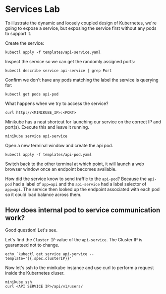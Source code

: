 # Services Lab

To illustrate the dynamic and loosely coupled design of Kubernetes, we're going to expose a service, but exposing the service first without any pods to support it.

Create the service:

    kubectl apply -f templates/api-service.yaml

Inspect the service so we can get the randomly assigned ports:

    kubectl describe service api-service | grep Port

Confirm we don't have any pods matching the label the service is querying for:

    kubectl get pods api-pod

What happens when we try to access the service?

    curl http://<MINIKUBE_IP>:<PORT>

Minikube has a neat shortcut for launching our service on the correct IP and port(s). Execute this and leave it running.

    minikube service api-service

Open a new terminal window and create the api pod.

    kubectl apply -f templates/api-pod.yaml

Switch back to the other terminal at which point, it will launch a web browser window once an endpoint becomes available.

How did the service know to send traffic to the `api-pod`? Because the `api-pod` had a label of `app=api` and the `api-service` had a label selector of `app=api`. The service then looked up the endpoint associated with each pod so it could load balance across them.

## How does internal pod to service communication work?

Good question! Let's see.

Let's find the `Cluster IP` value of the `api-service`. The Cluster IP is guaranteed not to change.

    echo `kubectl get service api-service --template='{{.spec.clusterIP}}'`

Now let's ssh to the minikube instance and use curl to perform a request inside the Kubernetes cluser.

    minikube ssh
    curl <API SERVICE IP>/api/v1/users/

